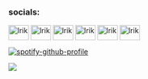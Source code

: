 <h3 align="left">socials:</h3>
<p align="left">
<a href="https://dev.to/lrik" target="blank"><img align="center" src="https://www.svgrepo.com/show/349334/dev-to.svg" alt="lrik" height="30" width="40" /></a>
<a href="https://twitter.com/lrik" target="blank"><img align="center" src="https://www.svgrepo.com/show/404650/twitter-social-media-bird-animal.svg" alt="lrik" height="30" width="40" /></a>
<a href="https://fb.com/lrik" target="blank"><img align="center" src="https://www.svgrepo.com/show/475647/facebook-color.svg" alt="lrik" height="30" width="40" /></a>
<a href="https://dribbble.com/lrik" target="blank"><img align="center" src="https://www.svgrepo.com/show/343549/dribble-network-communication-internet-interaction.svg" alt="lrik" height="30" width="40" /></a>
<a href="https://www.youtube.com/c/lrik" target="blank"><img align="center" src="https://www.svgrepo.com/show/475700/youtube-color.svg" alt="lrik" height="30" width="40" /></a>
<a href="https://discord.com/users/927061241128681533" target="blank"><img align="center" src="https://www.svgrepo.com/show/353655/discord-icon.svg" alt="lrik" height="30" width="40" /></a>
</p>

[![spotify-github-profile](https://spotify-github-profile.vercel.app/api/view?uid=56wc9i40994rcx5a7y10durth&cover_image=true&theme=novatorem&show_offline=true&background_color=121212&interchange=false&bar_color_cover=true&bar_color=53b14f)](https://spotify-github-profile.vercel.app/api/view?uid=56wc9i40994rcx5a7y10durth&redirect=true)

![](https://komarev.com/ghpvc/?username=dondastreet&style=plastic&color=000001)
